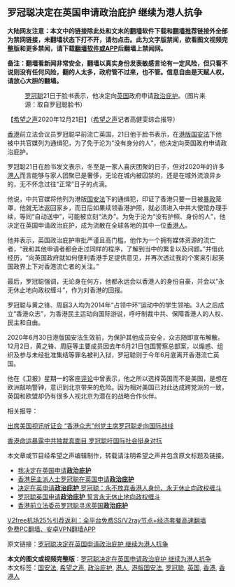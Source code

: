  <h2>罗冠聪决定在英国申请政治庇护 继续为港人抗争</h2> <p class="notice"><b>大陆网友注意：本文中的链接除此处和文末的<a href="https://github.com/bannedbook/fanqiang" >翻墙</a>软件下载和<a href="https://github.com/killgcd/justmysocks/blob/master/README.md">翻墙推荐</a>链接外全部为禁网链接，未翻墙状态下打不开，请勿点击。此为文字版禁闻，欲看图文视频完整版和更多禁闻，请下载<a href="https://github.com/bannedbook/fanqiang">翻墙软件或APP</a>后翻墙上禁闻网。</p><p>备注：翻墙看新闻非常安全，翻墙以真实身份发表敏感言论有一定风险，但只看不说则没有任何风险，翻的人太多，政府管不过来，也不管。信息自由是天赋人权，请放心大胆的翻墙。</b></p>  <div class="entry"> <figure><figcaption><a href="https://www.bannedbook.org/bnews/tag/%e7%bd%97%e5%86%a0%e8%81%aa/" class="st_tag internal_tag" rel="tag" title="标签 罗冠聪 下的日志">罗冠聪</a>21日于脸书表示，他决定向<a href="https://www.bannedbook.org/bnews/tag/%e8%8b%b1%e5%9b%bd/" class="st_tag internal_tag" rel="tag" title="标签 英国 下的日志">英国</a>政府申请<a href="https://www.bannedbook.org/bnews/tag/%e6%94%bf%e6%b2%bb%e5%ba%87%e6%8a%a4/" class="st_tag internal_tag" rel="tag" title="标签 政治庇护 下的日志">政治庇护</a>。（图片来源：取自罗冠聪脸书）</figcaption></figure> <p>【<span class='wp_keywordlink_affiliate'><a href="https://www.soundofhope.org" title="希望之声" target="_blank">希望之声</a></span>2020年12月21日】（<a href="https://www.bannedbook.org/bnews/tag/%e5%b8%8c%e6%9c%9b%e4%b9%8b%e5%a3%b0/" class="st_tag internal_tag" rel="tag" title="标签 希望之声 下的日志">希望之声</a>记者高健雯综合报导）</p> <p><a href="https://www.bannedbook.org/bnews/tag/%e9%a6%99%e6%b8%af/" class="st_tag internal_tag" rel="tag" title="标签 香港 下的日志">香港</a>前立法会议员罗冠聪早前流亡英国，21日他于脸书表示，在<a href="https://www.bannedbook.org/bnews/tag/%E6%B8%AF%E7%89%88%E5%9B%BD%E5%AE%89%E6%B3%95/" class="st_tag internal_tag" rel="tag" title="标签 港版国安法 下的日志">港版国安法</a>下他被中共官媒列为通缉犯，为了免于沦为“没有身分的人”，他决定向英国政府申请政治庇护。</p> <p>罗冠聪21日在脸书发文表示，冬至是一家人喜庆团聚的日子，但对2020年的许多<a href="https://www.bannedbook.org/bnews/tag/%e6%b8%af%e4%ba%ba/" class="st_tag internal_tag" rel="tag" title="标签 港人 下的日志">港人</a>而言能够与家人团聚已是奢侈，无论在城内被囚禁的，还是在城外流浪异乡的，无不怀念过往“正常”日子的点滴。</p>  <p>他说，中共官媒将他列为港版<a href="https://www.bannedbook.org/bnews/tag/%e5%9b%bd%e5%ae%89%e6%b3%95/" class="st_tag internal_tag" rel="tag" title="标签 国安法 下的日志">国安法</a>下的通缉犯，印证了香港只要一日被<span class='wp_keywordlink'><a href="https://www.bannedbook.org/forum11/topic276.html" title="禁片：评中国共产党的暴政" target="_blank">暴政</a></span>笼罩，他就无法返回家乡，而日后如果续领香港护照，就必须进入中共大使馆办理手续，等同“自动送中”，可能被立刻“法办”。为免于沦为“没有护照、身份的人”，他决定在英国申请政治庇护，成为流散在全球各地的其中一位<a href="https://www.bannedbook.org/bnews/tag/%E9%A6%99%E6%B8%AF%E4%BA%BA/" class="st_tag internal_tag" rel="tag" title="标签 香港人 下的日志">香港人</a>。</p> <p>他并表示，英国政治庇护审批严谨且高门槛，他作为一个拥有媒体资源的流亡者，“我和其他申请者都会走过同样的程序，了解到当中的繁复以及问题。”并借此经历，“向英国政府就如何便利香港手足提供意见，并再次透过我的个案来引起英国政界上下对香港流亡者的关注。”</p> <p>最后，罗冠聪强调，无论身在何方，他都永远会以香港人的身份自豪，并会以“永无休止地向政权缠斗”，作为对香港的回报。</p>  <p></p> <p>罗冠聪与黄之锋、周庭3人均为2014年“占领中环”运动中的学生领袖。3人之后成立“香港众志”，为香港民主运动向国际游说，呼吁制裁中共、保障香港人的人权、民主和自由。</p> <p>2020年6月30日港版国安法生效前，为保护其他成员安全，众志随即宣布解散。12月2日，黄之锋、周庭等主要成员因去年6月21日包围警察总部案，以煽惑、组织及参与未经批准集结等罪名被判入狱，罗冠聪则于今年6月底离开香港流亡英国。</p>  <p>他在《卫报》星期一的客座<span class='wp_keywordlink_affiliate'><a href="https://www.bannedbook.org/bnews/comments/" title="新闻评论" target="_blank">评论</a></span>中曾表示，他之所以选择英国而不是美国，是想在欧洲敲响警钟，意识到北京带来的危险。因为相对美国已对此达成跨党派的一致，英国和欧盟却仍有很多人视北京为潜在的战略合作伙伴。</p> <p>相关报导：</p> <p><a href="https://www.soundofhope.org/post/901850434">出席美国视讯听证会 “香港众志”创党主席罗冠聪走向国际战线</a></p>  <p><a href="https://www.soundofhope.org/post/397015">香港命运暴露中共独裁真面目 罗冠聪吁国际社会挺身对抗</a></p> <p>本文章或节目经希望之声编辑制作，转载请注明希望之声并包含原文标题及链接。</p> <ul class='op-related-articles' title='相关阅读'> <li><a href='https://www.bannedbook.org/bnews/comments/20201222/1452515.html' target='_blank'>我决定在英国申请<b>政治庇护</b></a></li> <li><a href='https://www.bannedbook.org/bnews/cnnews/hknews/20201222/1452443.html' target='_blank'>香港民主派人士罗冠聪在英国申请<b>政治庇护</b></a></li> <li><a href='https://www.bannedbook.org/bnews/comments/20201222/1452430.html' target='_blank'>决定在英申请<b>政治庇护</b> 罗冠聪：永不放弃香港人身份、永无休止向政权缠斗</a></li> <li><a href='https://www.bannedbook.org/bnews/headline/20201222/1452424.html' target='_blank'>罗冠聪英国申请<b>政治庇护</b> 誓言永无休止地向政权缠斗</a></li> <li><a href='https://www.bannedbook.org/bnews/ssgc/20201221/1452361.html' target='_blank'>香港前立法委员罗冠聪寻求英国<b>政治庇护</b></a></li> </ul> <p class="texttj"> <a href="https://www.bannedbook.org/forum23/topic22702.html" target="_blank">V2free机场25%引荐返利：全平台免费SS/V2ray节点+经济套餐高速翻墙</a><br/> <a href="https://github.com/bannedbook/fanqiang/wiki/%E7%A6%81%E9%97%BB%E7%BD%91%E5%AE%89%E5%8D%93%E7%BF%BB%E5%A2%99%E6%96%B0%E9%97%BBAPP" target="_blank">免费PC翻墙、安卓VPN翻墙APP</a></p><p>原文链接：<a class="src_link"  href="https://www.soundofhope.org/post/456064" target="_blank">罗冠聪决定在英国申请政治庇护 继续为港人抗争</a></p><a name='sharetosocial'></a>       <div><b>本文的图文或视频完整版</b>：<a href='https://www.bannedbook.org/bnews/comments/20201222/1452800.html'>罗冠聪决定在英国申请政治庇护 继续为港人抗争</a></div>  </div><!--END ENTRY--> <div class="postfooter"> <div>本文标签：<a href="https://www.bannedbook.org/bnews/tag/%e5%9b%bd%e5%ae%89%e6%b3%95/" rel="tag">国安法</a>, <a href="https://www.bannedbook.org/bnews/tag/%e5%b8%8c%e6%9c%9b%e4%b9%8b%e5%a3%b0/" rel="tag">希望之声</a>, <a href="https://www.bannedbook.org/bnews/tag/%e6%94%bf%e6%b2%bb%e5%ba%87%e6%8a%a4/" rel="tag">政治庇护</a>, <a href="https://www.bannedbook.org/bnews/tag/%e6%b8%af%e4%ba%ba/" rel="tag">港人</a>, <a href="https://www.bannedbook.org/bnews/tag/%E6%B8%AF%E7%89%88%E5%9B%BD%E5%AE%89%E6%B3%95/" rel="tag">港版国安法</a>, <a href="https://www.bannedbook.org/bnews/tag/%e7%bd%97%e5%86%a0%e8%81%aa/" rel="tag">罗冠聪</a>, <a href="https://www.bannedbook.org/bnews/tag/%e8%8b%b1%e5%9b%bd/" rel="tag">英国</a>, <a href="https://www.bannedbook.org/bnews/tag/%e9%a6%99%e6%b8%af/" rel="tag">香港</a>, <a href="https://www.bannedbook.org/bnews/tag/%E9%A6%99%E6%B8%AF%E4%BA%BA/" rel="tag">香港人</a></div>  </div><!--END POSTFOOTER--> 